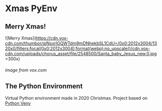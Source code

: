 Xmas PyEnv
===

## Merry Xmas!
![Merry Xmas](https://cdn.vox-cdn.com/thumbor/qjNsxrlGQWTdm9mDNhekbSL1CdU=/0x0:2012x3004/1320x0/filters:focal(0x0:2012x3004):format(webp):no_upscale()/cdn.vox-cdn.com/uploads/chorus_asset/file/2548500/Santa_baby_Jesus_new.0.jpg =300x)
###### image from vox.com

## The Python Environment
Virtual Python environment made in 2020 Christmas.
Project based on [Python Venv](https://docs.python.org/3/library/venv.html)